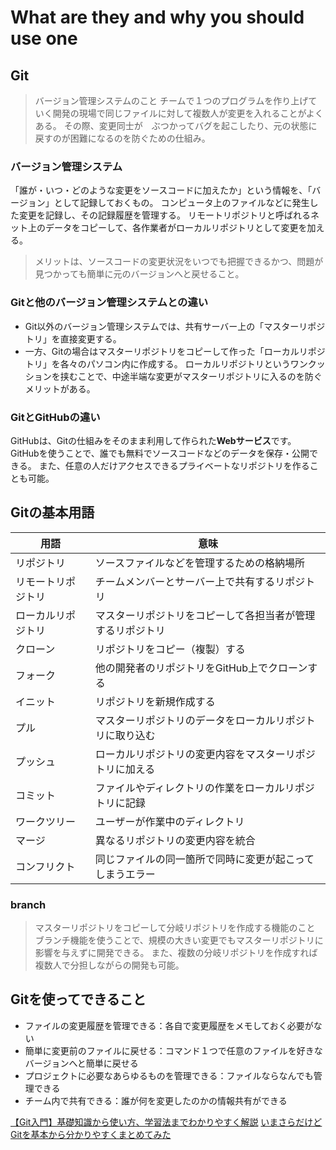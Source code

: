 # What are they and why you should use one

## Git
> バージョン管理システムのこと
チームで１つのプログラムを作り上げていく開発の現場で同じファイルに対して複数人が変更を入れることがよくある。
その際、変更同士が　ぶつかってバグを起こしたり、元の状態に戻すのが困難になるのを防ぐための仕組み。

### バージョン管理システム
「誰が・いつ・どのような変更をソースコードに加えたか」という情報を、「バージョン」として記録しておくもの。
コンピュータ上のファイルなどに発生した変更を記録し、その記録履歴を管理する。
リモートリポジトリと呼ばれるネット上のデータをコピーして、各作業者がローカルリポジトリとして変更を加える。
> メリットは、ソースコードの変更状況をいつでも把握できるかつ、問題が見つかっても簡単に元のバージョンへと戻せること。

### Gitと他のバージョン管理システムとの違い
- Git以外のバージョン管理システムでは、共有サーバー上の「マスターリポジトリ」を直接変更する。
- 一方、Gitの場合はマスターリポジトリをコピーして作った「ローカルリポジトリ」を各々のパソコン内に作成する。
ローカルリポジトリというワンクッションを挟むことで、中途半端な変更がマスターリポジトリに入るのを防ぐメリットがある。

### GitとGitHubの違い
GitHubは、Gitの仕組みをそのまま利用して作られた**Webサービス**です。
GitHubを使うことで、誰でも無料でソースコードなどのデータを保存・公開できる。
また、任意の人だけアクセスできるプライベートなリポジトリを作ることも可能。

## Gitの基本用語
| 用語 | 意味 |
| --- | --- |
| リポジトリ | ソースファイルなどを管理するための格納場所 |
| リモートリポジトリ | チームメンバーとサーバー上で共有するリポジトリ |
| ローカルリポジトリ | マスターリポジトリをコピーして各担当者が管理するリポジトリ |
| クローン | リポジトリをコピー（複製）する |
| フォーク | 他の開発者のリポジトリをGitHub上でクローンする |
| イニット | リポジトリを新規作成する |
| プル | マスターリポジトリのデータをローカルリポジトリに取り込む |
| プッシュ | ローカルリポジトリの変更内容をマスターリポジトリに加える |
| コミット | ファイルやディレクトリの作業をローカルリポジトリに記録 |
| ワークツリー | ユーザーが作業中のディレクトリ |
| マージ | 異なるリポジトリの変更内容を統合 |
| コンフリクト | 同じファイルの同一箇所で同時に変更が起こってしまうエラー |

### branch
> マスターリポジトリをコピーして分岐リポジトリを作成する機能のこと
ブランチ機能を使うことで、規模の大きい変更でもマスターリポジトリに影響を与えずに開発できる。
また、複数の分岐リポジトリを作成すれば複数人で分担しながらの開発も可能。


## Gitを使ってできること
- ファイルの変更履歴を管理できる：各自で変更履歴をメモしておく必要がない
- 簡単に変更前のファイルに戻せる：コマンド１つで任意のファイルを好きなバージョンへと簡単に戻せる
- プロジェクトに必要なあらゆるものを管理できる：ファイルならなんでも管理できる
- チーム内で共有できる：誰が何を変更したのかの情報共有ができる


[【Git入門】基礎知識から使い方、学習法までわかりやすく解説](https://www.sejuku.net/blog/72524)
[いまさらだけどGitを基本から分かりやすくまとめてみた](https://qiita.com/gold-kou/items/7f6a3b46e2781b0dd4a0)
